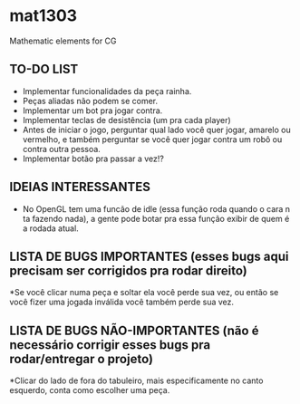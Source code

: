 # mat1303
Mathematic elements for CG

## TO-DO LIST
* Implementar funcionalidades da peça rainha.
* Peças aliadas não podem se comer.
* Implementar um bot pra jogar contra.
* Implementar teclas de desistência (um pra cada player)
* Antes de iniciar o jogo, perguntar qual lado você quer jogar, amarelo ou vermelho, e também perguntar se você quer jogar contra um robô ou contra outra pessoa.
* Implementar botão pra passar a vez!?

## IDEIAS INTERESSANTES
* No OpenGL tem uma funcão de idle (essa função roda quando o cara n ta fazendo nada), a gente pode botar pra essa função exibir de quem é a rodada atual.

## LISTA DE BUGS IMPORTANTES (esses bugs aqui precisam ser corrigidos pra rodar direito)
*Se você clicar numa peça e soltar ela você perde sua vez, ou então se você fizer uma jogada inválida você também perde sua vez.

## LISTA DE BUGS NÃO-IMPORTANTES (não é necessário corrigir esses bugs pra rodar/entregar o projeto)
*Clicar do lado de fora do tabuleiro, mais especificamente no canto esquerdo, conta como escolher uma peça.
